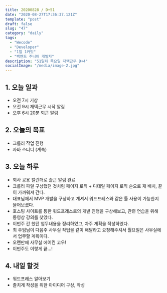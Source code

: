 ```yaml
---
title: 20200828 / D+51
date: "2020-08-27T17:36:37.121Z"
template: "post"
draft: false
slug: "47"
category: "daily"
tags:
  - "Wecode"
  - "Developer"
  - "1일 1커밋"
  - "백엔드 주니어 개발자"
description: "51일차 목요일 재택근무 D+4"
socialImage: "/media/image-2.jpg"
---
```


## 1. 오늘 일과

- 오전 7시 기상
- 오전 9시 재택근무 시작 알림
- 오후 6시 20분 퇴근 알림

## 2. 오늘의 목표

- 크롤러 작업 진행
- 자바 스터디 (계속)

## 3. 오늘 하루

- 회사 공용 캘린더로 출근 알림 완료
- 크롤러 파일 구상했던 것처럼 페이지 로직 + 디테일 페이지 로직 순으로 재 배치, 끝이 가까워져 간다.
- 대표님께서 MVP 개발을 구상하고 계셔서 워드프레스와 같은 툴 사용이 가능한지 물어보셨다.
- 호스팅 사이트를 통한 워드프레스로의 개발 진행을 구상해보고, 관련 연습을 위해 동영상 강의를 찾았다.
- 이번주 간 했던 업무내용을 정리하였고, 차주 계획을 작성하였다.
- 최 주임님이 다음주 사무실 작업을 같이 해달라고 요청해주셔서 월요일은 사무실에서 업무할 계획이다.
- 오랜만에 사무실 에어컨 고우!
- 이번주도 이렇게 끝...!

## 4. 내일 할것

- 워드프레스 알아보기
- 졸치계 작성을 위한 아이디어 구상, 작성
